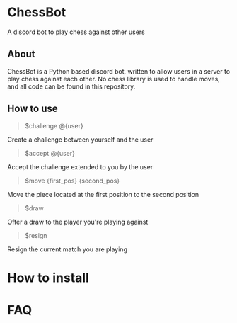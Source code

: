 # ChessBot
A discord bot to play chess against other users

## About
ChessBot is a Python based discord bot, written to allow users in a server to play chess against each other. No chess
library is used to handle moves, and all code can be found in this repository.

## How to use
> $challenge @{user}

Create a challenge between yourself and the user

> $accept @{user}

Accept the challenge extended to you by the user

> $move {first_pos} {second_pos}

Move the piece located at the first position to the second position

> $draw

Offer a draw to the player you're playing against

> $resign

Resign the current match you are playing

# How to install

# FAQ